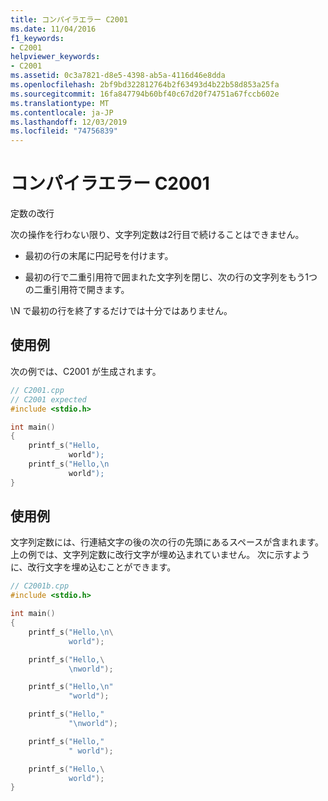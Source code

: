 ```yaml
---
title: コンパイラエラー C2001
ms.date: 11/04/2016
f1_keywords:
- C2001
helpviewer_keywords:
- C2001
ms.assetid: 0c3a7821-d8e5-4398-ab5a-4116d46e8dda
ms.openlocfilehash: 2bf9bd322812764b2f63493d4b22b58d853a25fa
ms.sourcegitcommit: 16fa847794b60bf40c67d20f74751a67fccb602e
ms.translationtype: MT
ms.contentlocale: ja-JP
ms.lasthandoff: 12/03/2019
ms.locfileid: "74756839"
---
```

# <a name="compiler-error-c2001"></a>コンパイラエラー C2001

定数の改行

次の操作を行わない限り、文字列定数は2行目で続けることはできません。

- 最初の行の末尾に円記号を付けます。

- 最初の行で二重引用符で囲まれた文字列を閉じ、次の行の文字列をもう1つの二重引用符で開きます。

\N で最初の行を終了するだけでは十分ではありません。

## <a name="example"></a>使用例

次の例では、C2001 が生成されます。

```cpp
// C2001.cpp
// C2001 expected
#include <stdio.h>

int main()
{
    printf_s("Hello,
             world");
    printf_s("Hello,\n
             world");
}
```

## <a name="example"></a>使用例

文字列定数には、行連結文字の後の次の行の先頭にあるスペースが含まれます。 上の例では、文字列定数に改行文字が埋め込まれていません。 次に示すように、改行文字を埋め込むことができます。

```cpp
// C2001b.cpp
#include <stdio.h>

int main()
{
    printf_s("Hello,\n\
             world");

    printf_s("Hello,\
             \nworld");

    printf_s("Hello,\n"
             "world");

    printf_s("Hello,"
             "\nworld");

    printf_s("Hello,"
             " world");

    printf_s("Hello,\
             world");
}
```
